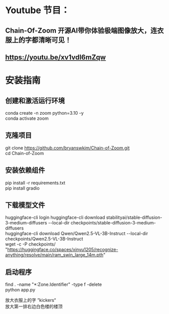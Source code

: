 # Youtube 节目：
## Chain-Of-Zoom 开源AI带你体验极端图像放大，连衣服上的字都清晰可见！
## https://youtu.be/xv1vdI6mZqw

# 安装指南
## 创建和激活运行环境
conda create -n zoom python=3.10 -y  
conda activate zoom  

## 克隆项目
git clone https://github.com/bryanswkim/Chain-of-Zoom.git  
cd Chain-of-Zoom  

## 安装依赖组件
pip install -r requirements.txt  
pip install gradio  

## 下载模型文件
huggingface-cli login
huggingface-cli download stabilityai/stable-diffusion-3-medium-diffusers --local-dir checkpoints/stable-diffusion-3-medium-diffusers  
huggingface-cli download Qwen/Qwen2.5-VL-3B-Instruct --local-dir checkpoints/Qwen2.5-VL-3B-Instruct    
wget -c -P checkpoints/ "https://huggingface.co/spaces/xinyu1205/recognize-anything/resolve/main/ram_swin_large_14m.pth"  


## 启动程序
find . -name "*:Zone.Identifier" -type f -delete  
python app.py  

放大衣服上的字 ”kickers“  
放大第一排右边白色楼的楼顶  
  












 
















